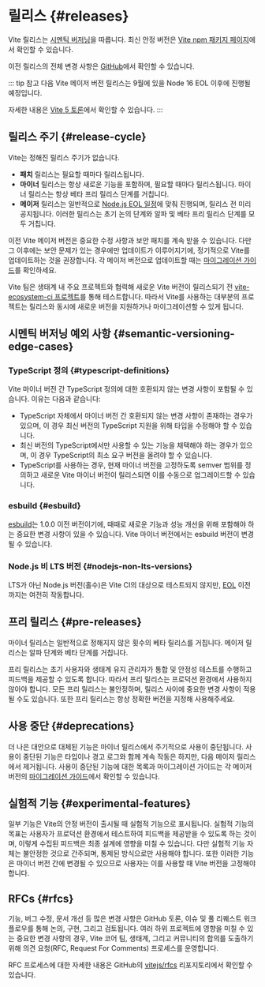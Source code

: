 # 릴리스 {#releases}

Vite 릴리스는 [시멘틱 버저닝](https://semver.org/)을 따릅니다. 최신 안정 버전은 [Vite npm 패키지 페이지](https://www.npmjs.com/package/vite)에서 확인할 수 있습니다.

이전 릴리스의 전체 변경 사항은 [GitHub](https://github.com/vitejs/vite/blob/main/packages/vite/CHANGELOG.md)에서 확인할 수 있습니다.

::: tip 참고
다음 Vite 메이저 버전 릴리스는 9월에 있을 Node 16 EOL 이후에 진행될 예정입니다.

자세한 내용은 [Vite 5 토론](https://github.com/vitejs/vite/discussions/12466)에서 확인할 수 있습니다.
:::

## 릴리스 주기 {#release-cycle}

Vite는 정해진 릴리스 주기가 없습니다.

- **패치** 릴리스는 필요할 때마다 릴리스됩니다.
- **마이너** 릴리스는 항상 새로운 기능을 포함하며, 필요할 때마다 릴리스됩니다. 마이너 릴리스는 항상 베타 프리 릴리스 단계를 거칩니다.
- **메이저** 릴리스는 일반적으로 [Node.js EOL 일정](https://endoflife.date/nodejs)에 맞춰 진행되며, 릴리스 전 미리 공지됩니다. 이러한 릴리스는 초기 논의 단계와 알파 및 베타 프리 릴리스 단계를 모두 거칩니다.

이전 Vite 메이저 버전은 중요한 수정 사항과 보안 패치를 계속 받을 수 있습니다. 다만 그 이후에는 보안 문제가 있는 경우에만 업데이트가 이루어지기에, 정기적으로 Vite를 업데이트하는 것을 권장합니다. 각 메이저 버전으로 업데이트할 때는 [마이그레이션 가이드](https://vitejs-kr.github.io/guide/migration.html)를 확인하세요.

Vite 팀은 생태계 내 주요 프로젝트와 협력해 새로운 Vite 버전이 릴리스되기 전 [vite-ecosystem-ci 프로젝트](https://github.com/vitejs/vite-ecosystem-ci)를 통해 테스트합니다. 따라서 Vite를 사용하는 대부분의 프로젝트는 릴리스와 동시에 새로운 버전을 지원하거나 마이그레이션할 수 있게 됩니다.

## 시멘틱 버저닝 예외 사항 {#semantic-versioning-edge-cases}

### TypeScript 정의 {#typescript-definitions}

Vite 마이너 버전 간 TypeScript 정의에 대한 호환되지 않는 변경 사항이 포함될 수 있습니다. 이유는 다음과 같습니다:

- TypeScript 자체에서 마이너 버전 간 호환되지 않는 변경 사항이 존재하는 경우가 있으며, 이 경우 최신 버전의 TypeScript 지원을 위해 타입을 수정해야 할 수 있습니다.
- 최신 버전의 TypeScript에서만 사용할 수 있는 기능을 채택해야 하는 경우가 있으며, 이 경우 TypeScript의 최소 요구 버전을 올려야 할 수 있습니다.
- TypeScript를 사용하는 경우, 현재 마이너 버전을 고정하도록 semver 범위를 정의하고 새로운 Vite 마이너 버전이 릴리스되면 이를 수동으로 업그레이드할 수 있습니다.

### esbuild {#esbuild}

[esbuild](https://esbuild.github.io/)는 1.0.0 이전 버전이기에, 때때로 새로운 기능과 성능 개선을 위해 포함해야 하는 중요한 변경 사항이 있을 수 있습니다. Vite 마이너 버전에서는 esbuild 버전이 변경될 수 있습니다.

### Node.js 비 LTS 버전 {#nodejs-non-lts-versions}

LTS가 아닌 Node.js 버전(홀수)은 Vite CI의 대상으로 테스트되지 않지만, [EOL](https://endoflife.date/nodejs) 이전까지는 여전히 작동합니다.

## 프리 릴리스​ {#pre-releases}

마이너 릴리스는 일반적으로 정해지지 않은 횟수의 베타 릴리스를 거칩니다. 메이저 릴리스는 알파 단계와 베타 단계를 거칩니다.

프리 릴리스는 초기 사용자와 생태계 유지 관리자가 통합 및 안정성 테스트를 수행하고 피드백을 제공할 수 있도록 합니다. 따라서 프리 릴리스는 프로덕션 환경에서 사용하지 않아야 합니다. 모든 프리 릴리스는 불안정하며, 릴리스 사이에 중요한 변경 사항이 적용될 수도 있습니다. 또한 프리 릴리스는 항상 정확한 버전을 지정해 사용해주세요.

## 사용 중단 {#deprecations}

더 나은 대안으로 대체된 기능은 마이너 릴리스에서 주기적으로 사용이 중단됩니다. 사용이 중단된 기능은 타입이나 경고 로그와 함께 계속 작동은 하지만, 다음 메이저 릴리스에서 제거됩니다. 사용이 중단된 기능에 대한 목록과 마이그레이션 가이드는 각 메이저 버전의 [마이그레이션 가이드](https://vitejs-kr.github.io/guide/migration.html)에서 확인할 수 있습니다.

## 실험적 기능 {#experimental-features}

일부 기능은 Vite의 안정 버전이 출시될 때 실험적 기능으로 표시됩니다. 실험적 기능의 목표는 사용자가 프로덕션 환경에서 테스트하여 피드백을 제공받을 수 있도록 하는 것이며, 이렇게 수집된 피드백은 최종 설계에 영향을 미칠 수 있습니다. 다만 실험적 기능 자체는 불안정한 것으로 간주되며, 통제된 방식으로만 사용해야 합니다. 또한 이러한 기능은 마이너 버전 간에 변경될 수 있으므로 사용자는 이를 사용할 때 Vite 버전을 고정해야 합니다.

## RFCs​ {#rfcs}

기능, 버그 수정, 문서 개선 등 많은 변경 사항은 GitHub 토론, 이슈 및 풀 리퀘스트 워크플로우를 통해 논의, 구현, 그리고 검토됩니다. 여러 하위 프로젝트에 영향을 미칠 수 있는 중요한 변경 사항의 경우, Vite 코어 팀, 생태계, 그리고 커뮤니티의 합의를 도출하기 위해 의견 요청(RFC, Request For Comments) 프로세스를 운영합니다.

RFC 프로세스에 대한 자세한 내용은 GitHub의 [vitejs/rfcs](https://github.com/vitejs/rfcs) 리포지토리에서 확인할 수 있습니다.